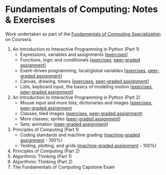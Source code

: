 # Fundamentals of Computing: Notes & Exercises

Work undertaken as part of the [Fundamentals of Computing Specialization](https://www.coursera.org/specializations/computer-fundamentals) on Coursera.

1. An Introduction to Interactive Programming in Python (Part 1)
    * Expressions, variables and assignments [[exercises](https://github.com/louiseswift/fundamentals-of-computing/blob/master/01_python-1/exercises.py)]
    * Functions, logic and conditionals [[exercises](https://github.com/louiseswift/fundamentals-of-computing/blob/master/01_python-1/exercises.py#L127), [peer-graded assignment](https://github.com/louiseswift/fundamentals-of-computing/blob/master/01_python-1/assignment-1.py)]
    * Event-driven programming, local/global variables [[exercises](https://github.com/louiseswift/fundamentals-of-computing/blob/master/01_python-1/exercises.py#L301), [peer-graded assignment](https://github.com/louiseswift/fundamentals-of-computing/blob/master/01_python-1/assignment-2.py)]
    * Canvas, drawing, timers [[exercises](https://github.com/louiseswift/fundamentals-of-computing/blob/master/01_python-1/exercises.py#L469), [peer-graded assignment](https://github.com/louiseswift/fundamentals-of-computing/blob/master/01_python-1/assignment-3.py)]
    * Lists, keyboard input, the basics of modeling motion [[exercises](https://github.com/louiseswift/fundamentals-of-computing/blob/master/01_python-1/exercises.py#L685), [peer-graded assignment](https://github.com/louiseswift/fundamentals-of-computing/blob/master/01_python-1/assignment-4.py)]
2. An Introduction to Interactive Programming in Python (Part 2)
    * Mouse input and more lists; dictionaries and images [[exercises](https://github.com/louiseswift/fundamentals-of-computing/blob/master/02_python-2/exercises-1.py), [peer-graded assignment](https://github.com/louiseswift/fundamentals-of-computing/blob/master/02_python-2/assignment-1.py)
    * Classes; tiled images ([exercises](https://github.com/louiseswift/fundamentals-of-computing/blob/master/02_python-2/exercises-2.py), [peer-graded assignment](https://github.com/louiseswift/fundamentals-of-computing/blob/master/02_python-2/assignment-2.py))
    * More classes; sprites ([peer-graded assignment](https://github.com/louiseswift/fundamentals-of-computing/blob/master/02_python-2/assignment-3.py))
    * Sets; animation ([peer-graded assignment](https://github.com/louiseswift/fundamentals-of-computing/blob/master/02_python-2/assignment-4.py))
3. Principles of Computing (Part 1)
    * Coding standards and machine grading ([machine-graded assignment](https://github.com/louiseswift/fundamentals-of-computing/blob/master/03_computing-1/assignment-1.py) - 100%)
    * Testing, plotting, and grids ([machine-graded assignment](https://github.com/louiseswift/fundamentals-of-computing/blob/master/03_computing-1/assignment-2.py) - 100%)
4. Principles of Computing (Part 2)
5. Algorithmic Thinking (Part 1)
6. Algorithmic Thinking (Part 2)
7. The Fundamentals of Computing Capstone Exam
